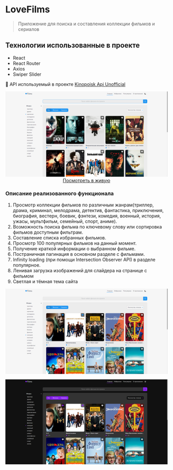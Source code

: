 # LoveFilms

>Приложение для поиска и составления коллекции фильмов и сериалов

## Технологии использованные в проекте
* React
* React Router
* Axios
* Swiper Slider

🔧 API используемый в проекте [Kinopoisk Api Unofficial](https://kinopoiskapiunofficial.tech/)

<div align="center">
	<a href="#" target="_blank">
		<img src="docs/home-screenshot.png" alt="главная страница приложения" />
		Посмотреть в живую
	</a>
</div>

### Описание реализованного функционала

1. Просмотр коллекции фильмов по различным жанрам(триллер, драма, криминал, мелодрама, детектив, фантастика, приключения, биография, вестерн, боевик, фэнтези, комедия, военный, история, ужасы, мультфильм, семейный, спорт, аниме).
2. Возможность поиска фильма по ключевому слову или сортировка фильмов доступным фильтрам.
3. Составление списка избранных фильмов. 
4. Просмотр 100 популярных фильмов на данный момент.
5. Получение краткой информации о выбранном фильме.
6. Постраничная пагинация в основном разделе с фильмами. 
7. Infinity loading (при помощи Intersection Observer API) в разделе популярное.
8. Ленивая загрузка изображений для слайдера на странице с фильмом
9. Светлая и тёмная тема сайта

![Светлая тема](docs/light.png)

![Тёмная тема](docs/dark.png)